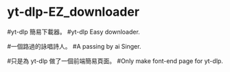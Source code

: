 # yt-dlp-EZ_downloader


#yt-dlp 簡易下載器。
#yt-dlp Easy downloader.

#一個路過的詠唱詩人。
#A passing by ai Singer.

#只是為 yt-dlp 做了一個前端簡易頁面。
#Only make font-end page for yt-dlp.
